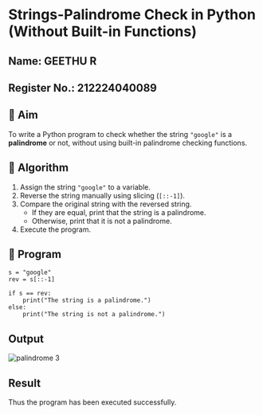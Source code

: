 # Strings-Palindrome Check in Python (Without Built-in Functions)
## Name: GEETHU R
## Register No.: 212224040089
## 🎯 Aim
To write a Python program to check whether the string `"google"` is a **palindrome** or not, without using built-in palindrome checking functions.

## 🧠 Algorithm
1. Assign the string `"google"` to a variable.
2. Reverse the string manually using slicing (`[::-1]`).
3. Compare the original string with the reversed string.
   - If they are equal, print that the string is a palindrome.
   - Otherwise, print that it is not a palindrome.
4. Execute the program.

## 🧾 Program
~~~
s = "google"
rev = s[::-1]

if s == rev:
    print("The string is a palindrome.")
else:
    print("The string is not a palindrome.")
~~~

## Output
![palindrome 3](https://github.com/user-attachments/assets/b24e90c3-efb1-4be6-9b6f-a2405971d657)

## Result
Thus the program has been executed successfully.
